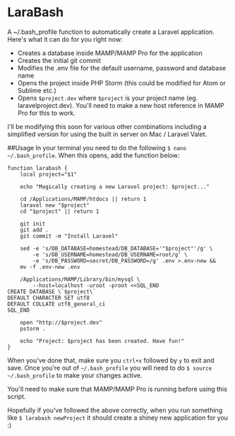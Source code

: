 # LaraBash
A ~/.bash_profile function to automatically create a Laravel application. Here's what it can do for you right now:

- Creates a database inside MAMP/MAMP Pro for the application
- Creates the initial git commit
- Modifies the .env file for the default username, password and database name 
- Opens the project inside PHP Storm (this could be modified for Atom or Sublime etc.)
- Opens `$project.dev` where `$project` is your project name (eg. laravelproject.dev). You'll need to make a new host reference in MAMP Pro for this to work.

I'll be modifying this soon for various other combinations including a simplified version for using the built in server on Mac / Laravel Valet.

##Usage
In your terminal you need to do the following `$ nano ~/.bash_profile`. When this opens, add the function below:

    function larabash {
        local project="$1"
    
        echo "Magically creating a new Laravel project: $project..."
    
        cd /Applications/MAMP/htdocs || return 1    
        laravel new "$project"
        cd "$project" || return 1
    
        git init
        git add .
        git commit -m "Install Laravel"
    
        sed -e 's/DB_DATABASE=homestead/DB_DATABASE='"$project"'/g' \
            -e 's/DB_USERNAME=homestead/DB_USERNAME=root/g' \
            -e 's/DB_PASSWORD=secret/DB_PASSWORD=/g' .env >.env-new &&
        mv -f .env-new .env
    
        /Applications/MAMP/Library/bin/mysql \
            --host=localhost -uroot -proot <<SQL_END
    CREATE DATABASE \`$project\`
    DEFAULT CHARACTER SET utf8
    DEFAULT COLLATE utf8_general_ci
    SQL_END
    
        open "http://$project.dev"
        pstorm .
    
        echo "Project: $project has been created. Have fun!"
    }
    
When you've done that, make sure you `ctrl+x` followed by `y` to exit and save. Once you're out of `~/.bash_profile` you will need to do `$ source ~/.bash_profile` to make your changes active.

You'll need to make sure that MAMP/MAMP Pro is running before using this script.

Hopefully if you've followed the above correctly, when you run something like `$ larabash newProject` it should create a shiney new application for you :)
